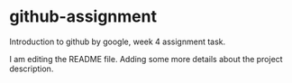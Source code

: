 # github-assignment
Introduction to github by google, week 4 assignment task.

I am editing the README file. Adding some more details about the project description.
